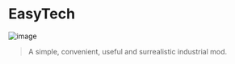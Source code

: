 # EasyTech
![image](https://user-images.githubusercontent.com/74858895/183611047-32061bdb-1456-4687-81f5-eae884868a8d.png)
> A simple, convenient, useful and surrealistic industrial mod.
